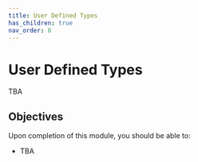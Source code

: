 ```yaml
---
title: User Defined Types
has_children: true
nav_order: 8
---
```


# User Defined Types

TBA

## Objectives

Upon completion of this module, you should be able to:

- TBA
